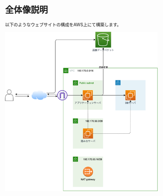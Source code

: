 # 全体像説明

以下のようなウェブサイトの構成をAWS上にて構築します。

<img alt="ネットワーク構成図" width="500" src="./picture/%E3%83%8D%E3%83%83%E3%83%88%E3%83%AF%E3%83%BC%E3%82%AF%E6%A7%8B%E6%88%90%E5%9B%B3.png"/>

<!-- TODO: サンプルアプリを画像含めて説明 -->
